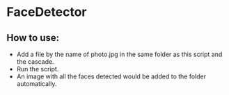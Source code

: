 # FaceDetector
## How to use:
- Add a file by the name of photo.jpg in the same folder as this script and the cascade.
- Run the script.
- An image with all the faces detected would be added to the folder automatically.
